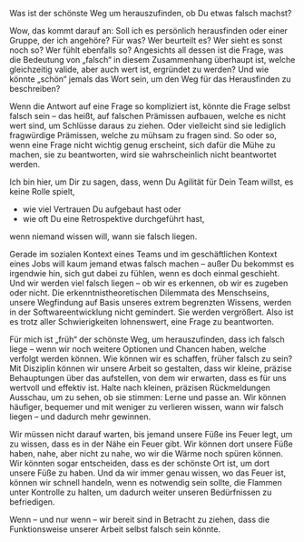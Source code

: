 
Was ist der schönste Weg um herauszufinden, ob Du etwas falsch machst?

Wow, das kommt darauf an: Soll ich es persönlich herausfinden oder einer Gruppe, der ich angehöre? Für was? Wer beurteilt es? Wer sieht es sonst noch so? Wer fühlt ebenfalls so? Angesichts all dessen ist die Frage, was die Bedeutung von „falsch“ in diesem Zusammenhang überhaupt ist, welche gleichzeitig valide, aber auch wert ist, ergründet zu werden? Und wie könnte „schön“ jemals das Wort sein, um den Weg für das Herausfinden zu beschreiben?

Wenn die Antwort auf eine Frage so kompliziert ist, könnte die Frage selbst falsch sein &ndash; das heißt, auf falschen Prämissen aufbauen, welche es nicht wert sind, um Schlüsse daraus zu ziehen. Oder vielleicht sind sie lediglich fragwürdige Prämissen, welche zu mühsam zu fragen sind. So oder so, wenn eine Frage nicht wichtig genug erscheint, sich dafür die Mühe zu machen, sie zu beantworten, wird sie wahrscheinlich nicht beantwortet werden.

Ich bin hier, um Dir zu sagen, dass, wenn Du Agilität für Dein Team willst, es keine Rolle spielt, 

- wie viel Vertrauen Du aufgebaut hast oder 
- wie oft Du eine Retrospektive durchgeführt hast, 

wenn niemand wissen will, wann sie falsch liegen. 

Gerade im sozialen Kontext eines Teams und im geschäftlichen Kontext eines Jobs will kaum jemand etwas falsch machen &ndash; außer Du bekommst es irgendwie hin, sich gut dabei zu fühlen, wenn es doch einmal geschieht. Und wir werden viel falsch liegen &ndash; ob wir es erkennen, ob wir es zugeben oder nicht. Die erkenntnistheoretischen Dilemmata des Menschseins, unsere Wegfindung auf Basis unseres extrem begrenzten Wissens, werden in der Softwareentwicklung nicht gemindert. Sie werden vergrößert. Also ist es trotz aller Schwierigkeiten lohnenswert, eine Frage zu beantworten.

Für mich ist „früh“ der schönste Weg, um herauszufinden, dass ich falsch liege &ndash; wenn wir noch weitere Optionen und Chancen haben, welche verfolgt werden können. Wie können wir es schaffen, früher falsch zu sein? Mit Disziplin können wir unsere Arbeit so gestalten, dass wir kleine, präzise Behauptungen über das aufstellen, von dem wir erwarten, dass es für uns wertvoll und effektiv ist. Halte nach kleinen, präzisen Rückmeldungen Ausschau, um zu sehen, ob sie stimmen: Lerne und passe an. Wir können häufiger, bequemer und mit weniger zu verlieren wissen, wann wir falsch liegen &ndash; und dadurch mehr gewinnen.
 
Wir müssen nicht darauf warten, bis jemand unsere Füße ins Feuer legt, um zu wissen, dass es in der Nähe ein Feuer gibt. Wir können dort unsere Füße haben, nahe, aber nicht zu nahe, wo wir die Wärme noch spüren können. Wir könnten sogar entscheiden, dass es der schönste Ort ist, um dort unsere Füße zu haben. Und da wir immer genau wissen, wo das Feuer ist, können wir schnell handeln, wenn es notwendig sein sollte, die Flammen unter Kontrolle zu halten, um dadurch weiter unseren Bedürfnissen zu befriedigen.

Wenn &ndash; und nur wenn &ndash; wir bereit sind in Betracht zu ziehen, dass die Funktionsweise unserer Arbeit selbst falsch sein könnte.